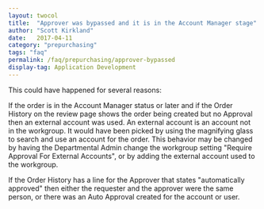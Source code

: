 ```yaml
---
layout: twocol
title:  "Approver was bypassed and it is in the Account Manager stage"
author: "Scott Kirkland"
date:   2017-04-11
category: "prepurchasing"
tags: "faq"
permalink: /faq/prepurchasing/approver-bypassed
display-tag: Application Development
---
```


This could have happened for several reasons:

If the order is in the Account Manager status or later and if the Order History on the review page shows the order being created but no Approval then an external account was used. An external account is an account not in the workgroup. It would have been picked by using the magnifying glass to search and use an account for the order. This behavior may be changed by having the Departmental Admin change the workgroup setting "Require Approval For External Accounts", or by adding the external account used to the workgroup.

If the Order History has a line for the Approver that states "automatically approved" then either the requester and the approver were the same person, or there was an Auto Approval created for the account or user.
